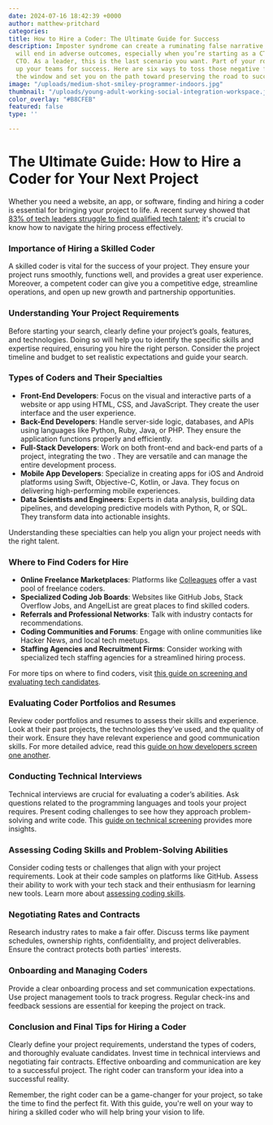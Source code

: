 ```yaml
---
date: 2024-07-16 18:42:39 +0000
author: matthew-pritchard
categories: 
title: How to Hire a Coder: The Ultimate Guide for Success
description: Imposter syndrome can create a ruminating false narrative that your efforts
  will end in adverse outcomes, especially when you’re starting as a CTO or fractional
  CTO. As a leader, this is the last scenario you want. Part of your role is to set
  up your teams for success. Here are six ways to toss those negative feelings out
  the window and set you on the path toward preserving the road to success.
image: "/uploads/medium-shot-smiley-programmer-indoors.jpg"
thumbnail: "/uploads/young-adult-working-social-integration-workspace.jpg"
color_overlay: "#B8CFEB"
featured: false
type: ''

---
```

# The Ultimate Guide: How to Hire a Coder for Your Next Project

Whether you need a website, an app, or software, finding and hiring a coder is essential for bringing your project to life. A recent survey showed that [83% of tech leaders struggle to find qualified tech talent](https://techved.medium.com/from-talent-shortage-to-talent-abundance-how-team-augmentation-helps-492c6d4f934a); it's crucial to know how to navigate the hiring process effectively.

### Importance of Hiring a Skilled Coder

A skilled coder is vital for the success of your project. They ensure your project runs smoothly, functions well, and provides a great user experience. Moreover, a competent coder can give you a competitive edge, streamline operations, and open up new growth and partnership opportunities.

### Understanding Your Project Requirements

Before starting your search, clearly define your project’s goals, features, and technologies. Doing so will help you to identify the specific skills and expertise required, ensuring you hire the right person. Consider the project timeline and budget to set realistic expectations and guide your search.

### Types of Coders and Their Specialties

- **Front-End Developers**: Focus on the visual and interactive parts of a website or app using HTML, CSS, and JavaScript. They create the user interface and the user experience.
- **Back-End Developers**: Handle server-side logic, databases, and APIs using languages like Python, Ruby, Java, or PHP. They ensure the application functions properly and efficiently.
- **Full-Stack Developers**: Work on both front-end and back-end parts of a project, integrating the two . They are versatile and can manage the entire development process.
- **Mobile App Developers**: Specialize in creating apps for iOS and Android platforms using Swift, Objective-C, Kotlin, or Java. They focus on delivering high-performing mobile experiences.
- **Data Scientists and Engineers**: Experts in data analysis, building data pipelines, and developing predictive models with Python, R, or SQL. They transform data into actionable insights.

Understanding these specialties can help you align your project needs with the right talent.

### Where to Find Coders for Hire

- **Online Freelance Marketplaces**: Platforms like [Colleagues](https://colleagues.esteemed.io/talent) offer a vast pool of freelance coders.
- **Specialized Coding Job Boards**: Websites like GitHub Jobs, Stack Overflow Jobs, and AngelList are great places to find skilled coders.
- **Referrals and Professional Networks**: Talk with industry contacts for recommendations.
- **Coding Communities and Forums**: Engage with online communities like Hacker News, and local tech meetups.
- **Staffing Agencies and Recruitment Firms**: Consider working with specialized tech staffing agencies for a streamlined hiring process.

For more tips on where to find coders, visit [this guide on screening and evaluating tech candidates](https://esteemed.io/blog/the-beginners-guide-to-screening-and-evaluating-tech-candidates/).

### Evaluating Coder Portfolios and Resumes

Review coder portfolios and resumes to assess their skills and experience. Look at their past projects, the technologies they’ve used, and the quality of their work. Ensure they have relevant experience and good communication skills. For more detailed advice, read this [guide on how developers screen one another](https://esteemed.io/blog/2022/09/29/why-fractional-screening-is-a-great-side-hustle-for-developers/).

### Conducting Technical Interviews

Technical interviews are crucial for evaluating a coder’s abilities. Ask questions related to the programming languages and tools your project requires. Present coding challenges to see how they approach problem-solving and write code. This [guide on technical screening](https://esteemed.io/blog/technical-screening-in-2022-15-methods-for-assessing-senior-and-junior-developers/) provides more insights.

### Assessing Coding Skills and Problem-Solving Abilities

Consider coding tests or challenges that align with your project requirements. Look at their code samples on platforms like GitHub. Assess their ability to work with your tech stack and their enthusiasm for learning new tools. Learn more about [assessing coding skills](https://www.youtube.com/watch?v=Mbal1cYFx3s).

### Negotiating Rates and Contracts

Research industry rates to make a fair offer. Discuss terms like payment schedules, ownership rights, confidentiality, and project deliverables. Ensure the contract protects both parties' interests.

### Onboarding and Managing Coders

Provide a clear onboarding process and set communication expectations. Use project management tools to track progress. Regular check-ins and feedback sessions are essential for keeping the project on track.

### Conclusion and Final Tips for Hiring a Coder

Clearly define your project requirements, understand the types of coders, and thoroughly evaluate candidates. Invest time in technical interviews and negotiating fair contracts. Effective onboarding and communication are key to a successful project. The right coder can transform your idea into a successful reality.

Remember, the right coder can be a game-changer for your project, so take the time to find the perfect fit. With this guide, you're well on your way to hiring a skilled coder who will help bring your vision to life.
